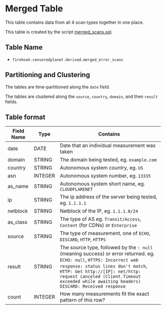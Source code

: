 # Merged Table

This table contains data from all 4 scan types together in one place.

This table is created by the script
[merged_scans.sql](../table/queries/merged_scans.sql).

## Table Name

- `firehook-censoredplanet.derived.merged_error_scans`

## Partitioning and Clustering

The tables are time-partitioned along the `date` field.

The tables are clustered along the `source`, `country`, `domain`, and then
`result` fields.

## Table format

| Field Name | Type    | Contains |
| ---------- | ------- | -------- |
| date       | DATE    | Date that an individual measurement was taken |
| domain     | STRING  | The domain being tested, eg. `example.com` |
| country    | STRING  | Autonomous system country, eg. `US`  |
| asn        | INTEGER | Autonomous system number, eg. `13335` |
| as_name    | STRING  | Autonomous system short name, eg. `CLOUDFLARENET` |
| ip         | STRING  | The ip address of the server being tested, eg. `1.1.1.1` |
| netblock   | STRING  | Netblock of the IP, eg. `1.1.1.0/24` |
| as_class   | STRING  | The type of AS eg. `Transit/Access`, `Content` (for CDNs) or `Enterprise`  |
| source     | STRING  | The type of measurement, one of `ECHO`, `DISCARD`, `HTTP`, `HTTPS` |
| result     | STRING  | The source type, followed by the `: null` (meaning success) or error returned. eg. `ECHO: null`, `HTTPS: Incorrect web response: status lines don't match`, `HTTP: Get http://[IP]: net/http: request canceled (Client.Timeout exceeded while awaiting headers)` `DISCARD: Received response` |
| count      | INTEGER | How many measurements fit the exact pattern of this row? |
